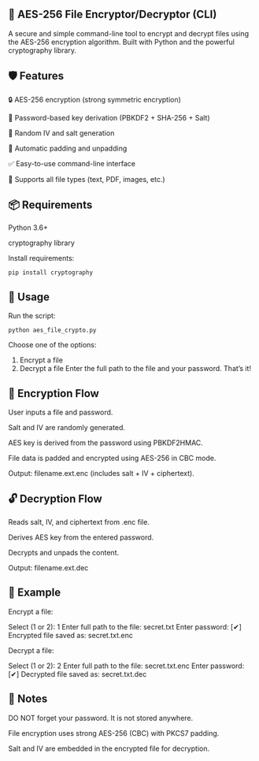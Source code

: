 ## 🔐 AES-256 File Encryptor/Decryptor (CLI)
A secure and simple command-line tool to encrypt and decrypt files using the AES-256 encryption algorithm.
Built with Python and the powerful cryptography library.

## 🛡 Features
🔒 AES-256 encryption (strong symmetric encryption)

🔑 Password-based key derivation (PBKDF2 + SHA-256 + Salt)

🧂 Random IV and salt generation

🧼 Automatic padding and unpadding

✅ Easy-to-use command-line interface

🧪 Supports all file types (text, PDF, images, etc.)

## 📦 Requirements
Python 3.6+

cryptography library

Install requirements:
```
pip install cryptography
```
## 🚀 Usage
Run the script:
```
python aes_file_crypto.py
```
Choose one of the options:

1. Encrypt a file
2. Decrypt a file
Enter the full path to the file and your password. That’s it!

## 🔐 Encryption Flow
User inputs a file and password.

Salt and IV are randomly generated.

AES key is derived from the password using PBKDF2HMAC.

File data is padded and encrypted using AES-256 in CBC mode.

Output: filename.ext.enc (includes salt + IV + ciphertext).

## 🔓 Decryption Flow
Reads salt, IV, and ciphertext from .enc file.

Derives AES key from the entered password.

Decrypts and unpads the content.

Output: filename.ext.dec

## 📁 Example
Encrypt a file:

Select (1 or 2): 1
Enter full path to the file: secret.txt
Enter password:
[✔] Encrypted file saved as: secret.txt.enc

Decrypt a file:

Select (1 or 2): 2
Enter full path to the file: secret.txt.enc
Enter password:
[✔] Decrypted file saved as: secret.txt.dec

## 🔐 Notes
DO NOT forget your password. It is not stored anywhere.

File encryption uses strong AES-256 (CBC) with PKCS7 padding.

Salt and IV are embedded in the encrypted file for decryption.

